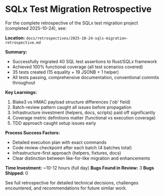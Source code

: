 # SQLx Test Migration Retrospective

For the complete retrospective of the SQLx test migration project (completed 2025-10-24), see:

**Location:** `docs/retrospectives/2025-10-24-sqlx-migration-retrospective.md`

**Summary:**
- Successfully migrated 40 SQL test assertions to Rust/SQLx framework
- Achieved 100% functional coverage (all test scenarios covered)
- 35 tests created (15 equality + 19 JSONB + 1 helper)
- All tests passing, comprehensive documentation, conventional commits throughout

**Key Learnings:**
1. Blake3 vs HMAC payload structure differences ('ob' field)
2. Batch-review pattern caught all issues before propagation
3. Infrastructure investment (helpers, docs, scripts) paid off significantly
4. Coverage metric definitions matter (functional vs execution coverage)
5. TDD approach caught setup issues early

**Process Success Factors:**
- Detailed execution plan with exact commands
- Code review checkpoint after each batch (4 batches total)
- Infrastructure-first approach (helpers, fixtures, docs)
- Clear distinction between like-for-like migration and enhancements

**Time Investment:** ~10-12 hours (full day)
**Bugs Found in Review:** 3
**Bugs Shipped:** 0

See full retrospective for detailed technical decisions, challenges encountered, and recommendations for future similar work.
